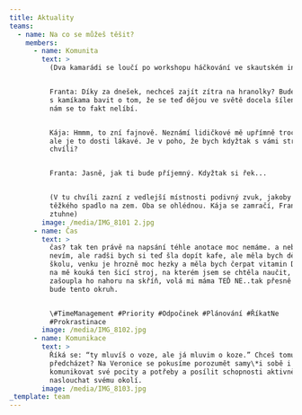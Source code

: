 ```yaml
---
title: Aktuality
teams:
  - name: Na co se můžeš těšit?
    members:
      - name: Komunita
        text: >
          (Dva kamarádi se loučí po workshopu háčkování ve skautském institutu.)


          Franta: Díky za dnešek, nechceš zajít zítra na hranolky? Budeme se tam
          s kamíkama bavit o tom, že se teď dějou ve světě docela šílenosti a
          nám se to fakt nelíbí.


          Kája: Hmmm, to zní fajnově. Neznámí lidičkové mě upřímně trochu děsí,
          ale je to dosti lákavé. Je v poho, že bych kdyžtak s vámi strávila jen
          chvíli?


          Franta: Jasně, jak ti bude příjemný. Kdyžtak si řek...


          (V tu chvíli zazní z vedlejší místnosti podivný zvuk, jakoby něco
          těžkého spadlo na zem. Oba se ohlédnou. Kája se zamračí, Franta
          ztuhne)
        image: /media/IMG_8101 2.jpg
      - name: Čas
        text: >
          čas? tak ten právě na napsání téhle anotace moc nemáme. a nebo jo? já
          nevím, ale radši bych si teď šla dopít kafe, ale měla bych dělat
          školu, venku je hrozně moc hezky a měla bych čerpat vitamin D a pořád
          na mě kouká ten šicí stroj, na kterém jsem se chtěla naučit, ale
          zašoupla ho nahoru na skříň, volá mi máma TEĎ NE..tak přesně o tom
          bude tento okruh.


          \#TimeManagement #Priority #Odpočinek #Plánování #ŘíkatNe
          #Prokrastinace
        image: /media/IMG_8102.jpg
      - name: Komunikace
        text: >
          Říká se: “ty mluvíš o voze, ale já mluvim o koze.” Chceš tomu
          předcházet? Na Veronice se pokusíme porozumět samy\*i sobě i ostatním,
          komunikovat své pocity a potřeby a posílit schopnosti aktivně
          naslouchat svému okolí.
        image: /media/IMG_8103.jpg
_template: team
---
```


